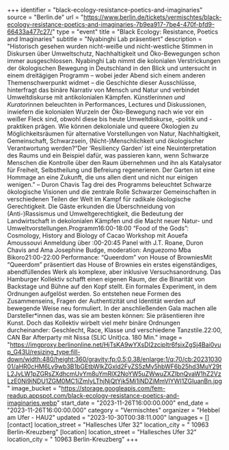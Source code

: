 +++
identifier = "black-ecology-resistance-poetics-and-imaginaries"
source = "Berlin.de"
url = "https://www.berlin.de/tickets/vermischtes/black-ecology-resistance-poetics-and-imaginaries-7b9ea917-7be4-470f-bfd9-66433a477c27/"
type = "event"
title = "Black Ecology: Resistance, Poetics and Imaginaries"
subtitle = "Nyabinghi Lab präsentiert"
description = "Historisch gesehen wurden nicht-weiße und nicht-westliche Stimmen in Diskursen über Umweltschutz, Nachhaltigkeit und Öko-Bewegungen schon immer ausgeschlossen. Nyabinghi Lab nimmt die kolonialen Verstrickungen der ökologischen Bewegung in Deutschland in den Blick und untersucht in einem dreitägigen Programm – wobei jeder Abend sich einem anderen Themenschwerpunkt widmet – die Geschichte dieser Ausschlüsse, hinterfragt das binäre Narrativ von Mensch und Natur und verbindet Umweltdiskurse mit antikolonialen Kämpfen. Künstler*innen und Kurator*innen beleuchten in Performances, Lectures und Diskussionen, inwiefern die kolonialen Wurzeln der Öko-Bewegung nach wie vor ein weißer Fleck sind, obwohl diese bis heute Umweltdiskurse, -politik und -praktiken prägen. Wie können dekoloniale und queere Ökologien zu Möglichkeitsräumen für alternative Vorstellungen von Natur, Nachhaltigkeit, Gemeinschaft, Schwarzsein, (Nicht-)Menschlichkeit und ökologischer Verantwortung werden?“Der ‘Resiliency Garden’ ist eine Neuinterpretation des Raums und ein Beispiel dafür, was passieren kann, wenn Schwarze Menschen die Kontrolle über den Raum übernehmen und ihn als Katalysator für Freiheit, Selbstheilung und Befreiung regenerieren. Der Garten ist eine Hommage an eine Zukunft, die uns allen dient und nicht nur einigen wenigen.” – Duron Chavis Tag drei des Programms beleuchtet Schwarze ökologische Visionen und die zentrale Rolle Schwarzer Gemeinschaften in verschiedenen Teilen der Welt im Kampf für radikale ökologische Gerechtigkeit. Die Gäste erkunden die Überschneidung von (Anti-)Rassismus und Umweltgerechtigkeit, die Bedeutung der Landwirtschaft in dekolonialen Kämpfen und die Macht neuer Natur- und Umweltvorstellungen.Programm16:00-18:00 “Food of the Gods”: Cosmology, History and Biology of Cacao Workshop mit Aouefa Amoussouvi Anmeldung über :00-20:45 Panel with J.T. Roane, Duron Chavis and Ama Josephine Budge, moderation: Anguezomo Mba Bikoro21:00-22:00 Performance: “Queerdom” von House of BrowniesMit “Queerdom” präsentiert das House of Brownies ein erstes eigenständiges, abendfüllendes Werk als komplexe, aber inklusive Versuchsanordnung. Das Hamburger Kollektiv schafft einen eigenen Raum, der die Binarität von Backstage und Bühne auf den Kopf stellt. Ein formales Experiment, in dem Ordnungen aufgelöst werden. So entstehen neue Formen des Zusammenseins, Fragen der Authentizität und Identität werden auf bewegende Weise neu formuliert. In der anschließenden Gala machen alle Darsteller*innen das, was sie am besten können: Sie präsentieren ihre Kunst. Doch das Kollektiv wirbelt viel mehr binäre Ordnungen durcheinander: Geschlecht, Race, Klasse und verschiedene Tanzstile.22:00, CAN Bar Afterparty mit Nissa (SLIC Unit)ca. 180 Min."
image = "https://imgproxy.berlinonline.net/HjTsKA9wYXsDI2zcipltr6fsixZgSj4Bai0vup_G43U/resizing_type:fill-down/width:480/height:360/gravity:fp:0.5:0.38/enlarge:1/q:70/cb:2023103001/aHR0cHM6Ly9wb3B1bGEtbWlkZGxld2FyZS5zMy5hbWF6b25hd3MuY29tL2JvLW1pZGRsZXdhcmUvYm8uYmRlX2NoYW5uZWwuZXZlbnQvaW1hZ2VzLzE0Ni9iNDU1ZGM0MC1iZmIyLThjNjQtYjk5Mi1iNDZiMmVlYWI1ZGIuanBn.jpg"
image_bucket = "https://storage.googleapis.com/fem-readup.appspot.com/black-ecology-resistance-poetics-and-imaginaries.webp"
start_date = "2023-11-26T16:00:00.000"
end_date = "2023-11-26T16:00:00.000"
category = "Vermischtes"
organizer = "Hebbel am Ufer - HAU2"
updated = "2023-10-30T00:38:11.000"
languages = []
[contact]
location_street = "Hallesches Ufer 32"
location_city = " 10963 Berlin-Kreuzberg"
[location]
location_street = "Hallesches Ufer 32"
location_city = " 10963 Berlin-Kreuzberg"
+++